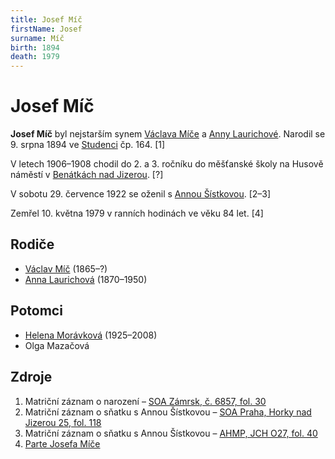 ```yaml
---
title: Josef Míč
firstName: Josef
surname: Míč
birth: 1894
death: 1979
---
```

# Josef Míč

**Josef Míč** byl nejstarším synem [Václava Míče](mic-vaclav-1865.md) a [Anny Laurichové](laurichova-anna-1870.md). Narodil se 9. srpna 1894 ve [Studenci](https://cs.wikipedia.org/wiki/Studenec_(okres_Semily)) čp. 164. [1]

V letech 1906–1908 chodil do 2. a 3. ročníku do měšťanské školy na Husově náměstí v [Benátkách nad Jizerou](https://cs.wikipedia.org/wiki/Ben%C3%A1tky_nad_Jizerou). [?]

V sobotu 29. července 1922 se oženil s [Annou Šístkovou](sistkova-anna-1901.md). [2–3]

<Photo src="mic-josef-sistkova-anna-1922.jpg" alt="Svatební fotografie Josefa Míče a Anny Šístkové (29. července 1922)" size="md" />

Zemřel 10. května 1979 v ranních hodinách ve věku 84 let. [4]


## Rodiče

- [Václav Míč](mic-vaclav-1865.md) (1865–?)
- [Anna Laurichová](laurichova-anna-1870.md) (1870–1950)


## Potomci

- [Helena Morávková](micova-helena-1925.md) (1925–2008)
- Olga Mazačová


## Zdroje

1. Matriční záznam o narození – [SOA Zámrsk, č. 6857, fol. 30](../CZEC0004D_Matriky-Church-books-Jiüin-6857-1893-1906_00033.jpg)
2. Matriční záznam o sňatku s Annou Šístkovou – [SOA Praha, 
Horky nad Jizerou 25, fol. 118](https://ebadatelna.soapraha.cz/d/14087/124)
3. Matriční záznam o sňatku s Annou Šístkovou – [AHMP, JCH O27, fol. 40](http://katalog.ahmp.cz/pragapublica/permalink?xid=B57AAF0E176948BE94E72AE2118F2B9D&scan=47#scan47)
4. [Parte Josefa Míče](../mic-josef-parte.jpeg)
